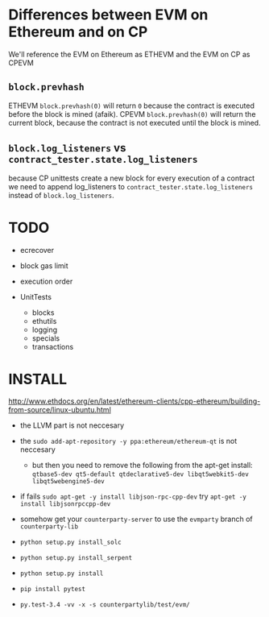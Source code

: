 Differences between EVM on Ethereum and on CP
=============================================
We'll reference the EVM on Ethereum as ETHEVM and the EVM on CP as CPEVM

`block.prevhash`
----------------
ETHEVM `block.prevhash(0)` will return `0` because the contract is executed before the block is mined (afaik).
CPEVM `block.prevhash(0)` will return the current block, because the contract is not executed until the block is mined.

`block.log_listeners` vs `contract_tester.state.log_listeners`
--------------------------------------------------------------
because CP unittests create a new block for every execution of a contract
we need to append log_listeners to `contract_tester.state.log_listeners` instead of `block.log_listeners`.

TODO
====
 - ecrecover

 - block gas limit
 - execution order

 - UnitTests
   - blocks
   - ethutils
   - logging
   - specials
   - transactions

INSTALL
=======
http://www.ethdocs.org/en/latest/ethereum-clients/cpp-ethereum/building-from-source/linux-ubuntu.html
 - the LLVM part is not neccesary
 - the `sudo add-apt-repository -y ppa:ethereum/ethereum-qt` is not neccesary
    - but then you need to remove the following from the apt-get install:
      `qtbase5-dev qt5-default qtdeclarative5-dev libqt5webkit5-dev libqt5webengine5-dev`
 - if fails `sudo apt-get -y install libjson-rpc-cpp-dev` try `apt-get -y install libjsonrpccpp-dev`

 - somehow get your `counterparty-server` to use the `evmparty` branch of `counterparty-lib`

 - `python setup.py install_solc`
 - `python setup.py install_serpent`
 - `python setup.py install`

 - `pip install pytest`

 - `py.test-3.4 -vv -x -s counterpartylib/test/evm/`
